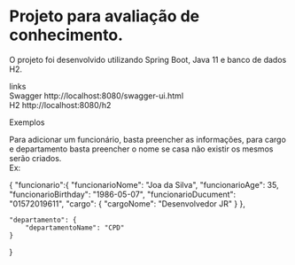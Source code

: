 # Projeto para avaliação de conhecimento.
O projeto foi desenvolvido utilizando Spring Boot, Java 11 e banco de dados H2.

links <br>
Swagger http://localhost:8080/swagger-ui.html <br>
H2 http://localhost:8080/h2

Exemplos <br>

Para adicionar um funcionário, basta preencher as informações, para cargo e departamento basta preencher o nome se casa não existir os mesmos serão criados.<br>
Ex:<br>

{
    "funcionario":{
        "funcionarioNome": "Joa da Silva",
        "funcionarioAge": 35,
        "funcionarioBirthday": "1986-05-07",
        "funcionarioDucument": "01572019611",
        "cargo": {
            "cargoNome": "Desenvolvedor JR"
        }
    },
    
    "departamento": {
        "departamentoName": "CPD"
    }

}
